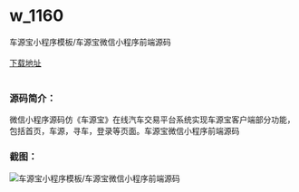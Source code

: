 # w_1160
车源宝小程序模板/车源宝微信小程序前端源码
<br/></br>
[下载地址](https://www.uuid2.com/1160.html "下载地址")
<br/></br>
<h3>源码简介：</h3>
<p>微信小程序源码仿《车源宝》在线汽车交易平台系统实现车源宝客户端部分功能，包括首页，车源，寻车，登录等页面。车源宝微信小程序前端源码<p>
<h3>截图：</h3>
<img src="https://www.uuid2.com/wp-content/uploads/img/202107/864b0c2324.jpg" alt="车源宝小程序模板/车源宝微信小程序前端源码">
